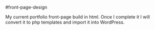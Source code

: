 #front-page-design

My current portfolio front-page build in html.  Once I complete it I will convert it to php templates and import it into WordPress.
